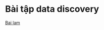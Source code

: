 # Bài tập data discovery
[Bai lam](https://github.com/DangMinh21/CS114.L22.KHCL/blob/main/bai_tap_scatter/data_discovery.ipynb)
